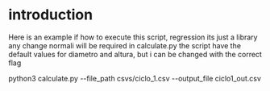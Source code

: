 # introduction
Here is an example if how to execute this script, regression its just a library any change normali will be required in calculate.py
the script have the default values for diametro and altura, but i can be changed with the correct flag

python3 calculate.py --file_path csvs/ciclo_1.csv --output_file ciclo1_out.csv